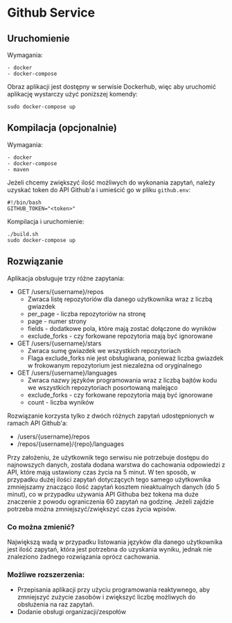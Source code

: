 # Github Service
## Uruchomienie
Wymagania:
```shell script
- docker
- docker-compose
```
Obraz aplikacji jest dostępny w serwisie Dockerhub, więc aby uruchomić aplikację wystarczy użyć poniższej komendy:
```shell script
sudo docker-compose up
```

## Kompilacja (opcjonalnie)
Wymagania:
```shell script
- docker
- docker-compose
- maven
```

Jeżeli chcemy zwiększyć ilość możliwych do wykonania zapytań, należy uzyskać token do API Github'a i umieścić go w pliku `github.env`:
```shell script
#!/bin/bash
GITHUB_TOKEN="<token>"
```

Kompilacja i uruchomienie:
```shell script
./build.sh
sudo docker-compose up
```

## Rozwiązanie
Aplikacja obsługuje trzy różne zapytania:
* GET /users/{username}/repos
    * Zwraca listę repozytoriów dla danego użytkownika wraz z liczbą gwiazdek
    * per_page - liczba repozytoriów na stronę
    * page - numer strony
    * fields - dodatkowe pola, które mają zostać dołączone do wyników
    * exclude_forks - czy forkowane repozytoria mają być ignorowane
* GET /users/{username}/stars
    * Zwraca sumę gwiazdek we wszystkich repozytoriach
    * Flaga exclude_forks nie jest obsługiwana, ponieważ liczba gwiazdek w frokowanym repozytorium jest niezależna od oryginalnego
* GET /users/{username}/languages
    * Zwraca nazwy języków programowania wraz z liczbą bajtów kodu we wszystkich repozytoriach posortowaną malejąco
    * exclude_forks - czy forkowane repozytoria mają być ignorowane
    * count - liczba wyników
    
Rozwiązanie korzysta tylko z dwóch różnych zapytań udostępnionych w ramach API Github'a:
* /users/{username}/repos
* /repos/{username}/{repo}/languages

Przy założeniu, że użytkownik tego serwisu nie potrzebuje dostępu do najnowszych danych, została dodana warstwa do cachowania odpowiedzi z API, które mają ustawiony czas życia na 5 minut.
W ten sposób, w przypadku dużej ilości zapytań dotyczących tego samego użytkownika zmniejszamy znacząco ilość zapytań kosztem nieaktualnych danych (do 5 minut), co w przypadku używania API Githuba bez tokena ma duże znaczenie z powodu ograniczenia 60 zapytań na godzinę.
Jeżeli zajdzie potrzeba można zmniejszyć/zwiększyć czas życia wpisów.

### Co można zmienić?
Największą wadą w przypadku listowania języków dla danego użytkownika jest ilość zapytań, która jest potrzebna do uzyskania wyniku, jednak nie znaleziono żadnego rozwiązania oprócz cachowania.

### Możliwe rozszerzenia:
* Przepisania aplikacji przy użyciu programowania reaktywnego, aby zmniejszyć zużycie zasobów i zwiększyć liczbę możliwych do obsłużenia na raz zapytań.
* Dodanie obsługi organizacji/zespołów

